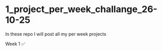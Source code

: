 # 1_project_per_week_challange_26-10-25
In these repo I will post all my per week projects 

Week 1 ✅
